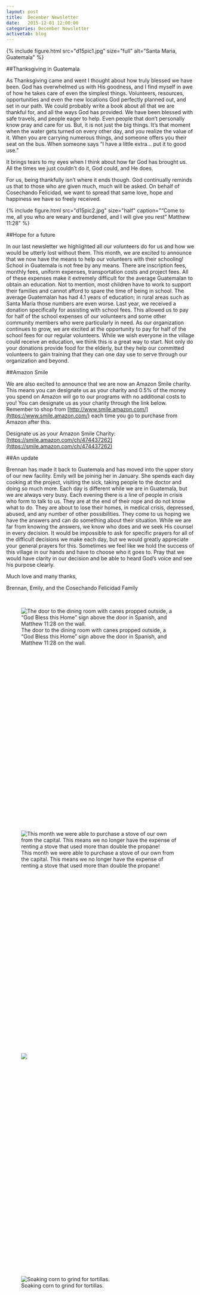 ```yaml
---
layout: post
title:  December Newsletter
date:   2015-12-01 12:00:00
categories: December Newsletter
activetab: blog
---
```


{% include figure.html src="d15pic1.jpg" size="full" alt="Santa Maria, Guatemala" %}

##Thanksgiving in Guatemala

As Thanksgiving came and went I thought about how truly blessed we have been. God has overwhelmed us with His goodness, and I find myself in awe of how he takes care of even the simplest things. Volunteers, resources, opportunities and even the new locations God perfectly planned out, and set in our path. We could probably write a book about all that we are thankful for, and all the ways God has provided. We have been blessed with safe travels, and people eager to help. Even people that don’t personally know pray and care for us. But, it is not just the big things. It’s that moment when the water gets turned on every other day, and you realize the value of it. When you are carrying numerous things, and someone offers you their seat on the bus. When someone says “I have a little extra… put it to good use.” 

It brings tears to my eyes when I think about how far God has brought us. All the times we just couldn’t do it, God could, and He does. 

For us, being thankfully isn’t where it ends though. God continually reminds us that to those who are given much, much will be asked. On behalf of Cosechando Felicidad, we want to spread that same love, hope and happiness we have so freely received.

{% include figure.html src="d15pic2.jpg" size="half" caption="“Come to me, all you who are weary and burdened, and I will give you rest” Matthew 11:28" %}

##Hope for a future

In our last newsletter we highlighted all our volunteers do for us and how we would be utterly lost without them. This month, we are excited to announce that we now have the means to help our volunteers with their schooling! School in Guatemala is not free by any means. There are inscription fees, monthly fees, uniform expenses, transportation costs and project fees. All of these expenses make it extremely difficult for the average Guatemalan to obtain an education. Not to mention, most children have to work to support their families and cannot afford to spare the time of being in school. The average Guatemalan has had 4.1 years of education; in rural areas such as Santa María those numbers are even worse. Last year, we received a donation specifically for assisting with school fees. This allowed us to pay for half of the school expenses of our volunteers and some other community members who were particularly in need. As our organization continues to grow, we are excited at the opportunity to pay for half of the school fees for our regular volunteers. While we wish everyone in the village could receive an education, we think this is a great way to start. Not only do your donations provide food for the elderly, but they help our committed volunteers to gain training that they can one day use to serve through our organization and beyond.

##Amazon Smile

We are also excited to announce that we are now an Amazon Smile charity. This means you can designate us as your charity and 0.5% of the money you spend on Amazon will go to our programs with no additional costs to you! You can designate us as your charity through the link below. Remember to shop from [http://www.smile.amazon.com/](https://www.smile.amazon.com/) each time you go to purchase from Amazon after this.

Designate us as your Amazon Smile Charity: [https://smile.amazon.com/ch/474437262](https://smile.amazon.com/ch/474437262)

##An update

Brennan has made it back to Guatemala and has moved into the upper story of our new facility. Emily will be joining her in January. She spends each day cooking at the project, visiting the sick, taking people to the doctor and doing so much more. Each day is different while we are in Guatemala, but we are always very busy. Each evening there is a line of people in crisis who form to talk to us. They are at the end of their rope and do not know what to do. They are about to lose their homes, in medical crisis, depressed, abused, and any number of other possibilities. They come to us hoping we have the answers and can do something about their situation. While we are far from knowing the answers, we know who does and we seek His counsel in every decision. It would be impossible to ask for specific prayers for all of the difficult decisions we make each day, but we would greatly appreciate your general prayers for this.  Sometimes we feel like we hold the success of this village in our hands and have to choose who it goes to. Pray that we would have clarity in our decision and be able to heard God’s voice and see his purpose clearly.

<p class="meta">Much love and many thanks,</p>

<p class="meta">Brennan, Emily, and the Cosechando Felicidad Family</p>

&nbsp;

<style type="text/css">
	figure.d15 {
		height: 582px;
	}
</style>

<figure class="col-xs-4 d15">
<img src="d15pic7.jpg" alt="The door to the dining room with canes propped outside, a “God Bless this Home” sign above the door in Spanish, and Matthew 11:28 on the wall."><figcaption>The door to the dining room with canes propped outside, a “God Bless this Home” sign above the door in Spanish, and Matthew 11:28 on the wall.</figcaption>
</figure>

<figure class="col-xs-4 d15">
<img src="d15pic4.jpg" alt="This month we were able to purchase a stove of our own from the capital. This means we no longer have the expense of renting a stove that used more than double the propane!">
<figcaption>This month we were able to purchase a stove of our own from the capital. This means we no longer have the expense of renting a stove that used more than double the propane!</figcaption>
</figure>

<figure class="col-xs-4 d15">
<img src="d15pic3.jpg">
</figure>

<figure class="col-xs-4 d15">
<img src="d15pic5.jpg" alt="Soaking corn to grind for tortillas.">
<figcaption>Soaking corn to grind for tortillas.</figcaption>
</figure>

<figure class="col-xs-4 d15">
<img src="d15pic6.jpg" alt="Sandra and Alex getting ready to make tortillas.">
<figcaption>Sandra and Alex getting ready to make tortillas.</figcaption>
</figure>